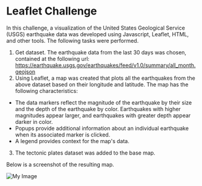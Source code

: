# Leaflet Challenge
In this challenge, a visualization of the United States Geological Service (USGS) earthquake data was developed using Javascript, Leaflet, HTML, and other tools. The following tasks were performed.
1. Get dataset. The earthquake data from the last 30 days was chosen, contained at the following url: https://earthquake.usgs.gov/earthquakes/feed/v1.0/summary/all_month.geojson
2. Using Leaflet,  a map was created that plots all the earthquakes from the above dataset based on their longitude and latitude. The map has the following characteristics:
- The data markers reflect the magnitude of the earthquake by their size and the depth of the earthquake by color. Earthquakes with higher magnitudes appear larger, and earthquakes with greater depth  appear darker in color.
- Popups provide additional information about an individual earthquake when its associated marker is clicked. 
- A legend provides context for the map's data.
3. The tectonic plates dataset was added to the base map. 

Below is a screenshot of the resulting map.

![My Image](screenshot.png)
